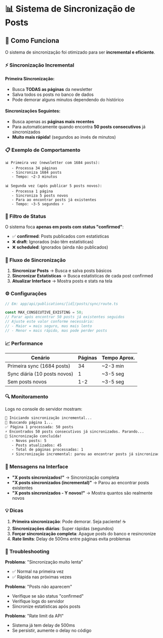 # 📊 Sistema de Sincronização de Posts

## 🚀 Como Funciona

O sistema de sincronização foi otimizado para ser **incremental e eficiente**.

### ⚡ Sincronização Incremental

#### **Primeira Sincronização:**
- Busca **TODAS as páginas** da newsletter
- Salva todos os posts no banco de dados
- Pode demorar alguns minutos dependendo do histórico

#### **Sincronizações Seguintes:**
- Busca apenas as **páginas mais recentes**
- Para automaticamente quando encontra **50 posts consecutivos** já sincronizados
- **Muito mais rápida!** (segundos ao invés de minutos)

### 📋 Exemplo de Comportamento

```
📊 Primeira vez (newsletter com 1684 posts):
   - Processa 34 páginas
   - Sincroniza 1684 posts
   - Tempo: ~2-3 minutos

📊 Segunda vez (após publicar 5 posts novos):
   - Processa 1 página
   - Sincroniza 5 posts novos
   - Para ao encontrar posts já existentes
   - Tempo: ~3-5 segundos ⚡
```

### 🎯 Filtro de Status

O sistema foca **apenas em posts com status "confirmed"**:

- ✅ **confirmed**: Posts publicados com estatísticas
- ❌ **draft**: Ignorados (não têm estatísticas)
- ❌ **scheduled**: Ignorados (ainda não publicados)

### 🔄 Fluxo de Sincronização

1. **Sincronizar Posts** → Busca e salva posts básicos
2. **Sincronizar Estatísticas** → Busca estatísticas de cada post confirmed
3. **Atualizar Interface** → Mostra posts e stats na tela

### ⚙️ Configurações

```typescript
// Em: app/api/publications/[id]/posts/sync/route.ts

const MAX_CONSECUTIVE_EXISTING = 50;
// Parar após encontrar 50 posts já existentes seguidos
// Ajuste este valor conforme necessário:
// - Maior = mais seguro, mas mais lento
// - Menor = mais rápido, mas pode perder posts
```

### 📈 Performance

| Cenário | Páginas | Tempo Aprox. |
|---------|---------|--------------|
| Primeira sync (1684 posts) | 34 | ~2-3 min |
| Sync diária (10 posts novos) | 1 | ~3-5 seg |
| Sem posts novos | 1-2 | ~3-5 seg |

### 🔍 Monitoramento

Logs no console do servidor mostram:

```bash
🔄 Iniciando sincronização incremental...
📄 Buscando página 1...
✅ Página 1 processada: 50 posts
⚡ Encontrados 50 posts consecutivos já sincronizados. Parando...
🎉 Sincronização concluída!
   - Novos posts: 5
   - Posts atualizados: 45
   - Total de páginas processadas: 1
   ⚡ Sincronização incremental: parou ao encontrar posts já sincronizados
```

### 🎨 Mensagens na Interface

- **"X posts sincronizados!"** → Sincronização completa
- **"X posts sincronizados (incremental)"** → Parou ao encontrar posts existentes
- **"X posts sincronizados - Y novos!"** → Mostra quantos são realmente novos

### 💡 Dicas

1. **Primeira sincronização**: Pode demorar. Seja paciente! ☕
2. **Sincronizações diárias**: Super rápidas (segundos)
3. **Forçar sincronização completa**: Apague posts do banco e resincronize
4. **Rate limits**: Delay de 500ms entre páginas evita problemas

### 🚨 Troubleshooting

**Problema**: "Sincronização muito lenta"
- ✅ Normal na primeira vez
- ✅ Rápida nas próximas vezes

**Problema**: "Posts não aparecem"
- Verifique se são status "confirmed"
- Verifique logs do servidor
- Sincronize estatísticas após posts

**Problema**: "Rate limit da API"
- Sistema já tem delay de 500ms
- Se persistir, aumente o delay no código

